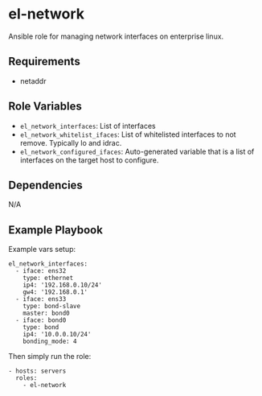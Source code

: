 # el-network

Ansible role for managing network interfaces on enterprise linux.

## Requirements

* netaddr

## Role Variables

* `el_network_interfaces`: List of interfaces
* `el_network_whitelist_ifaces`: List of whitelisted interfaces to not remove. Typically lo and idrac.
* `el_network_configured_ifaces`: Auto-generated variable that is a list of interfaces on the target host to configure.

## Dependencies

N/A

## Example Playbook

Example vars setup:

    el_network_interfaces:
      - iface: ens32
        type: ethernet
        ip4: '192.168.0.10/24'
        gw4: '192.168.0.1'
      - iface: ens33
        type: bond-slave
        master: bond0
      - iface: bond0
        type: bond
        ip4: '10.0.0.10/24'
        bonding_mode: 4

Then simply run the role:

    - hosts: servers
      roles:
        - el-network
